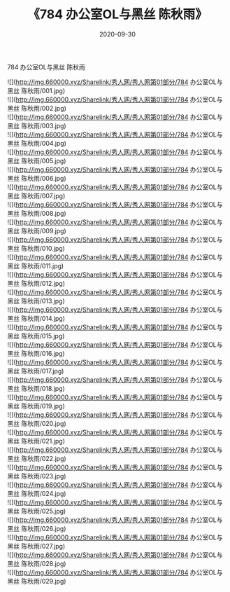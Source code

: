 ﻿---
layout: post
title:  《784 办公室OL与黑丝 陈秋雨》
date:   2020-09-30
img: http://img.660000.xyz/Sharelink/秀人网/秀人网第01部分/784 办公室OL与黑丝 陈秋雨/000.jpg
categories: [美女, 清纯, 唯美]
---

784 办公室OL与黑丝 陈秋雨

  ![](http://img.660000.xyz/Sharelink/秀人网/秀人网第01部分/784 办公室OL与黑丝 陈秋雨/001.jpg) <br> ![](http://img.660000.xyz/Sharelink/秀人网/秀人网第01部分/784 办公室OL与黑丝 陈秋雨/002.jpg) <br> ![](http://img.660000.xyz/Sharelink/秀人网/秀人网第01部分/784 办公室OL与黑丝 陈秋雨/003.jpg) <br> ![](http://img.660000.xyz/Sharelink/秀人网/秀人网第01部分/784 办公室OL与黑丝 陈秋雨/004.jpg) <br> ![](http://img.660000.xyz/Sharelink/秀人网/秀人网第01部分/784 办公室OL与黑丝 陈秋雨/005.jpg) <br> ![](http://img.660000.xyz/Sharelink/秀人网/秀人网第01部分/784 办公室OL与黑丝 陈秋雨/006.jpg) <br> ![](http://img.660000.xyz/Sharelink/秀人网/秀人网第01部分/784 办公室OL与黑丝 陈秋雨/007.jpg) <br> ![](http://img.660000.xyz/Sharelink/秀人网/秀人网第01部分/784 办公室OL与黑丝 陈秋雨/008.jpg) <br> ![](http://img.660000.xyz/Sharelink/秀人网/秀人网第01部分/784 办公室OL与黑丝 陈秋雨/009.jpg) <br> ![](http://img.660000.xyz/Sharelink/秀人网/秀人网第01部分/784 办公室OL与黑丝 陈秋雨/010.jpg) <br> ![](http://img.660000.xyz/Sharelink/秀人网/秀人网第01部分/784 办公室OL与黑丝 陈秋雨/011.jpg) <br> ![](http://img.660000.xyz/Sharelink/秀人网/秀人网第01部分/784 办公室OL与黑丝 陈秋雨/012.jpg) <br> ![](http://img.660000.xyz/Sharelink/秀人网/秀人网第01部分/784 办公室OL与黑丝 陈秋雨/013.jpg) <br> ![](http://img.660000.xyz/Sharelink/秀人网/秀人网第01部分/784 办公室OL与黑丝 陈秋雨/014.jpg) <br> ![](http://img.660000.xyz/Sharelink/秀人网/秀人网第01部分/784 办公室OL与黑丝 陈秋雨/015.jpg) <br> ![](http://img.660000.xyz/Sharelink/秀人网/秀人网第01部分/784 办公室OL与黑丝 陈秋雨/016.jpg) <br> ![](http://img.660000.xyz/Sharelink/秀人网/秀人网第01部分/784 办公室OL与黑丝 陈秋雨/017.jpg) <br> ![](http://img.660000.xyz/Sharelink/秀人网/秀人网第01部分/784 办公室OL与黑丝 陈秋雨/018.jpg) <br> ![](http://img.660000.xyz/Sharelink/秀人网/秀人网第01部分/784 办公室OL与黑丝 陈秋雨/019.jpg) <br> ![](http://img.660000.xyz/Sharelink/秀人网/秀人网第01部分/784 办公室OL与黑丝 陈秋雨/020.jpg) <br> ![](http://img.660000.xyz/Sharelink/秀人网/秀人网第01部分/784 办公室OL与黑丝 陈秋雨/021.jpg) <br> ![](http://img.660000.xyz/Sharelink/秀人网/秀人网第01部分/784 办公室OL与黑丝 陈秋雨/022.jpg) <br> ![](http://img.660000.xyz/Sharelink/秀人网/秀人网第01部分/784 办公室OL与黑丝 陈秋雨/023.jpg) <br> ![](http://img.660000.xyz/Sharelink/秀人网/秀人网第01部分/784 办公室OL与黑丝 陈秋雨/024.jpg) <br> ![](http://img.660000.xyz/Sharelink/秀人网/秀人网第01部分/784 办公室OL与黑丝 陈秋雨/025.jpg) <br> ![](http://img.660000.xyz/Sharelink/秀人网/秀人网第01部分/784 办公室OL与黑丝 陈秋雨/026.jpg) <br> ![](http://img.660000.xyz/Sharelink/秀人网/秀人网第01部分/784 办公室OL与黑丝 陈秋雨/027.jpg) <br> ![](http://img.660000.xyz/Sharelink/秀人网/秀人网第01部分/784 办公室OL与黑丝 陈秋雨/028.jpg) <br> ![](http://img.660000.xyz/Sharelink/秀人网/秀人网第01部分/784 办公室OL与黑丝 陈秋雨/029.jpg) <br>